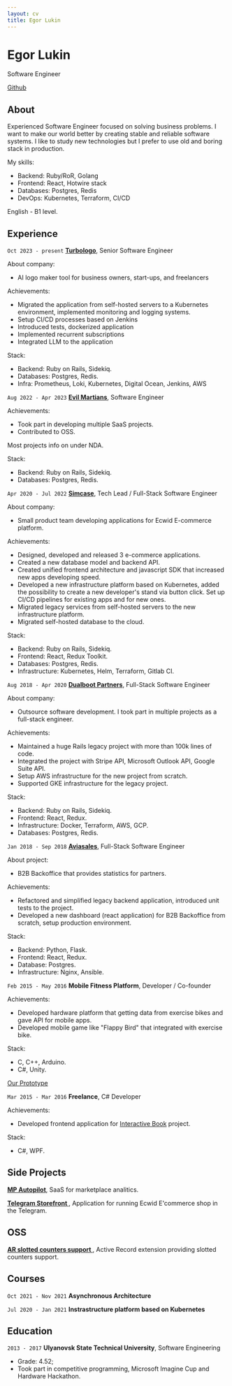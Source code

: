 ```yaml
---
layout: cv
title: Egor Lukin
---
```

# Egor Lukin
Software Engineer

<div id="webaddress">
  <a href="https://github.com/egor-lukin" target="__blank">Github</a>
</div>

## About
Experienced Software Engineer focused on solving business problems. I want to make our world better by creating stable and reliable software systems. I like to study new technologies but I prefer to use old and boring stack in production.

My skills:
- Backend: Ruby/RoR, Golang
- Frontend: React, Hotwire stack
- Databases: Postgres, Redis
- DevOps: Kubernetes, Terraform, CI/CD

English - B1 level.

## Experience

`Oct 2023 - present`
__<a href="https://turbologo.com/" target="__blank">Turbologo</a>__, Senior Software Engineer

About company:
- AI logo maker tool for business owners, start-ups, and freelancers

Achievements:
- Migrated the application from self-hosted servers to a Kubernetes environment, implemented monitoring and logging systems.
- Setup CI/CD processes based on Jenkins
- Introduced tests, dockerized application
- Implemented recurrent subscriptions
- Integrated LLM to the application

Stack:
- Backend: Ruby on Rails, Sidekiq.
- Databases: Postgres, Redis.
- Infra: Prometheus, Loki, Kubernetes, Digital Ocean, Jenkins, AWS 

`Aug 2022 - Apr 2023`
__<a href="https://evilmartians.com/" target="__blank">Evil Martians</a>__, Software Engineer

Achievements:
- Took part in developing multiple SaaS projects.
- Contributed to OSS.

Most projects info on under NDA.

Stack:
- Backend: Ruby on Rails, Sidekiq.
- Databases: Postgres, Redis.

`Apr 2020 - Jul 2022`
__<a href="https://simcase.tech/" target="__blank">Simcase</a>__, Tech Lead / Full-Stack Software Engineer

About company:
- Small product team developing applications for Ecwid E-commerce platform.

Achievements:
- Designed, developed and released 3 e-commerce applications.
- Created a new database model and backend API.
- Created unified frontend architecture and javascript SDK that increased new apps developing speed.
- Developed a new infrastructure platform based on Kubernetes, added the possibility to create a new developer's stand via button click. Set up CI/CD pipelines for existing apps and for new ones. 
- Migrated legacy services from self-hosted servers to the new infrastructure platform.
- Migrated self-hosted database to the cloud.

Stack:
- Backend: Ruby on Rails, Sidekiq.
- Frontend: React, Redux Toolkit.
- Databases: Postgres, Redis.
- Infrastructure: Kubernetes, Helm, Terraform, Gitlab CI.

`Aug 2018 - Apr 2020`
__<a href="https://dualboot.com/" target="__blank">Dualboot Partners</a>__, Full-Stack Software Engineer

About company:
- Outsource software development. I took part in multiple projects as a full-stack engineer.

Achievements:
- Maintained a huge Rails legacy project with more than 100k lines of code.
- Integrated the project with Stripe API, Microsoft Outlook API, Google Suite API.
- Setup AWS infrastructure for the new project from scratch.
- Supported GKE infrastructure for the legacy project.

Stack:
- Backend: Ruby on Rails, Sidekiq.
- Frontend: React, Redux.
- Infrastructure: Docker, Terraform, AWS, GCP.
- Databases: Postgres, Redis.

`Jan 2018 - Sep 2018`
__<a href="https://aviasales.com/" target="__blank">Aviasales</a>__, Full-Stack Software Engineer

About project:
- B2B Backoffice that provides statistics for partners.

Achievements:
- Refactored and simplified legacy backend application, introduced unit tests to the project.
- Developed a new dashboard (react application) for B2B Backoffice from scratch, setup production environment.

Stack:
- Backend: Python, Flask.
- Frontend: React, Redux.
- Database: Postgres.
- Infrastructure: Nginx, Ansible.

`Feb 2015 - May 2016`
__Mobile Fitness Platform__, Developer / Co-founder

Achievements:
- Developed hardware platform that getting data from exercise bikes and gave API for mobile apps.
- Developed mobile game like "Flappy Bird" that integrated with exercise bike.

Stack:
- C, C++, Arduino.
- C#, Unity.

<a href="https://www.youtube.com/watch?v=tJYOnAQ17LU" target="__blank">Our Prototype</a>

`Mar 2015 - Mar 2016`
__Freelance__, C# Developer

Achievements:
- Developed frontend application for <a href="http://i-interra.ru/oborudovanie/interaktivnaya-kniga/" target="__blank">Interactive Book</a> project.

Stack:
- C#, WPF.

## Side Projects

__<a href="https://www.mp-autopilot.ru/" target="__blank">MP Autopilot</a>__, SaaS for marketplace analitics.

__<a href="https://www.ecwid.com/apps/marketing/telegram-storefront" target="__blank">Telegram Storefront </a>__, Application for running Ecwid E'commerce shop in the Telegram.

## OSS

__<a href="https://github.com/evilmartians/activerecord-slotted_counters" target="__blank">AR slotted counters support </a>__, Active Record extension providing slotted counters support.

## Courses

`Oct 2021 - Nov 2021`
__Asynchronous Architecture__


`Jul 2020 - Jan 2021`
__Instrastructure platform based on Kubernetes__

## Education

`2013 - 2017`
__Ulyanovsk State Technical University__, Software Engineering

- Grade: 4.52;
- Took part in competitive programming, Microsoft Imagine Cup and Hardware Hackathon.
